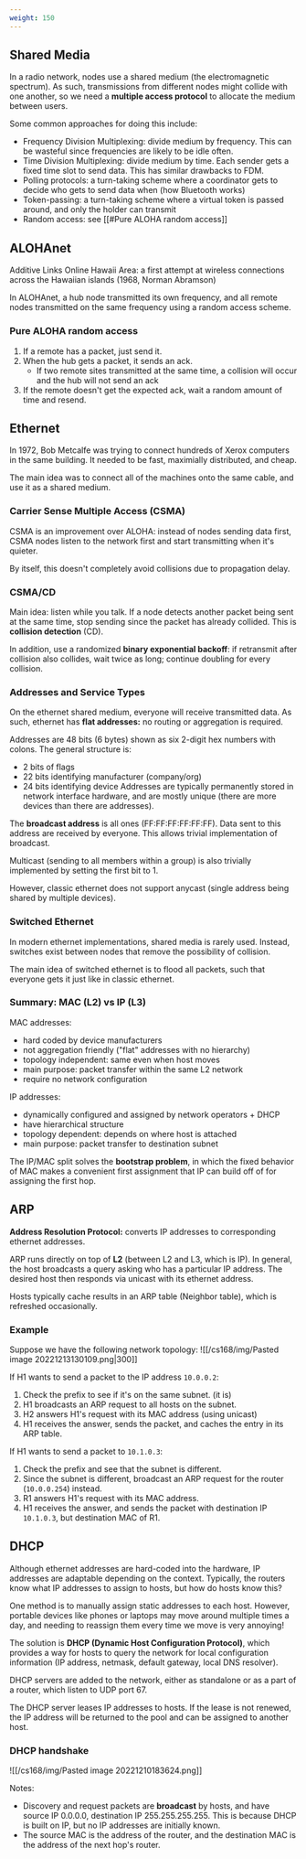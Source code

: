 ```yaml
---
weight: 150
---
```


## Shared Media
In a radio network, nodes use a shared medium (the electromagnetic spectrum). As such, transmissions from different nodes might collide with one another, so we need a **multiple access protocol** to allocate the medium between users.

Some common approaches for doing this include:
 - Frequency Division Multiplexing: divide medium by frequency. This can be wasteful since frequencies are likely to be idle often.
 - Time Division Multiplexing: divide medium by time. Each sender gets a fixed time slot to send data. This has similar drawbacks to FDM.
 - Polling protocols: a turn-taking scheme where a coordinator gets to decide who gets to send data when (how Bluetooth works)
 - Token-passing: a turn-taking scheme where a virtual token is passed around, and only the holder can transmit
 - Random access: see [[#Pure ALOHA random access]]

## ALOHAnet
Additive Links Online Hawaii Area: a first attempt at wireless connections across the Hawaiian islands (1968, Norman Abramson)

In ALOHAnet, a hub node transmitted its own frequency, and all remote nodes transmitted on the same frequency using a random access scheme.

### Pure ALOHA random access
1. If a remote has a packet, just send it.
2. When the hub gets a packet, it sends an ack.
	- If two remote sites transmitted at the same time, a collision will occur and the hub will not send an ack
3. If the remote doesn't get the expected ack, wait a random amount of time and resend.

## Ethernet
In 1972, Bob Metcalfe was trying to connect hundreds of Xerox computers in the same building. It needed to be fast, maximially distributed, and cheap. 

The main idea was to connect all of the machines onto the same cable, and use it as a shared medium.

### Carrier Sense Multiple Access (CSMA)
CSMA is an improvement over ALOHA: instead of nodes sending data first, CSMA nodes listen to the network first and start transmitting when it's quieter.

By itself, this doesn't completely avoid collisions due to propagation delay.

### CSMA/CD
Main idea: listen while you talk. If a node detects another packet being sent at the same time, stop sending since the packet has already collided. This is **collision detection** (CD).

In addition, use a randomized **binary exponential backoff**: if retransmit after collision also collides, wait twice as long; continue doubling for every collision.

### Addresses and Service Types
On the ethernet shared medium, everyone will receive transmitted data. As such, ethernet has **flat addresses:** no routing or aggregation is required.

Addresses are 48 bits (6 bytes) shown as six 2-digit hex numbers with colons. The general structure is:
 - 2 bits of flags
 - 22 bits identifying manufacturer (company/org)
 - 24 bits identifying device
Addresses are typically permanently stored in network interface hardware, and are mostly unique (there are more devices than there are addresses). 

The **broadcast address** is all ones (FF:FF:FF:FF:FF:FF). Data sent to this address are received by everyone. This allows trivial implementation of broadcast.

Multicast (sending to all members within a group) is also trivially implemented by setting the first bit to 1.

However, classic ethernet does not support anycast (single address being shared by multiple devices).


### Switched Ethernet
In modern ethernet implementations, shared media is rarely used. Instead, switches exist between nodes that remove the possibility of collision. 

The main idea of switched ethernet is to flood all packets, such that everyone gets it just like in classic ethernet.


### Summary: MAC (L2) vs IP (L3)

MAC addresses:
 - hard coded by device manufacturers
 - not aggregation friendly ("flat" addresses with no hierarchy)
 - topology independent: same even when host moves
 - main purpose: packet transfer within the same L2 network
 - require no network configuration

IP addresses:
 - dynamically configured and assigned by network operators + DHCP
 - have hierarchical structure
 - topology dependent: depends on where host is attached
 - main purpose: packet transfer to destination subnet

The IP/MAC split solves the **bootstrap problem**, in which the fixed behavior of MAC makes a convenient first assignment that IP can build off of for assigning the first hop. 

## ARP
**Address Resolution Protocol:** converts IP addresses to corresponding ethernet addresses.

ARP runs directly on top of **L2** (between L2 and L3, which is IP). In general, the host broadcasts a query asking who has a particular IP address. The desired host then responds via unicast with its ethernet address. 

Hosts typically cache results in an ARP table (Neighbor table), which is refreshed occasionally.


### Example
Suppose we have the following network topology:
![[/cs168/img/Pasted image 20221213130109.png|300]]

If H1 wants to send a packet to the IP address `10.0.0.2`:
1. Check the prefix to see if it's on the same subnet. (it is)
2. H1 broadcasts an ARP request to all hosts on the subnet.
3. H2 answers H1's request with its MAC address (using unicast)
4. H1 receives the answer, sends the packet, and caches the entry in its ARP table.

If H1 wants to send a packet to `10.1.0.3`:
1. Check the prefix and see that the subnet is different. 
2. Since the subnet is different, broadcast an ARP request for the router (`10.0.0.254`) instead.
3. R1 answers H1's request with its MAC address.
4. H1 receives the answer, and sends the packet with destination IP `10.1.0.3`, but destination MAC of R1.



## DHCP
Although ethernet addresses are hard-coded into the hardware, IP addresses are adaptable depending on the context. Typically, the routers know what IP addresses to assign to hosts, but how do hosts know this?

One method is to manually assign static addresses to each host. However, portable devices like phones or laptops may move around multiple times a day, and needing to reassign them every time we move is very annoying!

The solution is **DHCP (Dynamic Host Configuration Protocol)**, which provides a way for hosts to query the network for local configuration information (IP address, netmask, default gateway, local DNS resolver).

DHCP servers are added to the network, either as standalone or as a part of a router, which listen to UDP port 67.

The DHCP server leases IP addresses to hosts. If the lease is not renewed, the IP address will be returned to the pool and can be assigned to another host.

### DHCP handshake
![[/cs168/img/Pasted image 20221210183624.png]]

Notes:
 - Discovery and request packets are **broadcast** by hosts, and have source IP 0.0.0.0, destination IP 255.255.255.255. This is because DHCP is built on IP, but no IP addresses are initially known.
- The source MAC is the address of the router, and the destination MAC is the address of the next hop's router.


